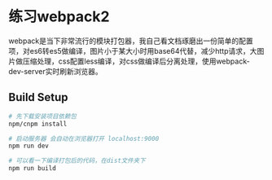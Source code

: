 # 练习webpack2

webpack是当下非常流行的模块打包器，我自己看文档琢磨出一份简单的配置项，对es6转es5做编译，图片小于某大小时用base64代替，减少http请求，大图片做压缩处理，css配置less编译，对css做编译后分离处理，使用webpack-dev-server实时刷新浏览器。

## Build Setup

``` bash
# 先下载安装项目依赖包
npm/cnpm install

# 启动服务器 会自动在浏览器打开 localhost:9000
npm run dev

# 可以看一下编译打包后的代码，在dist文件夹下
npm run build


